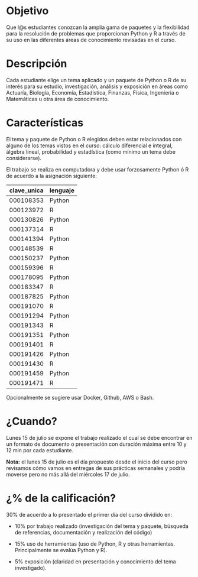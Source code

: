 # Objetivo

Que l@s estudiantes conozcan la amplia gama de paquetes y la flexibilidad para la resolución de problemas que proporcionan Python y R a través de su uso en las diferentes áreas de conocimiento revisadas en el curso.

# Descripción

Cada estudiante elige un tema aplicado y un paquete de Python o R de su interés para su estudio, investigación, análisis y exposición en áreas como Actuaría, Biología, Economía, Estadística, Finanzas, Física, Ingeniería o Matemáticas u otra área de conocimiento.

# Características

El tema y paquete de Python o R elegidos deben estar relacionados con alguno de los temas vistos en el curso: cálculo diferencial e integral, álgebra lineal, probabilidad y estadística (como mínimo un tema debe considerarse).

El trabajo se realiza en computadora y debe usar forzosamente Python ó R de acuerdo a la asignación siguiente:

|clave_unica|lenguaje|	
|-----------|--------|
|000108353|Python|
|000123972|R|
|000130826|Python|
|000137314|R|
|000141394|Python|
|000148539|R|
|000150237|Python|
|000159396|R|
|000178095|Python|
|000183347|R|
|000187825|Python|
|000191070|R|
|000191294|Python|
|000191343|R|
|000191351|Python|
|000191401|R|
|000191426|Python|
|000191430|R|
|000191459|Python|
|000191471|R|

Opcionalmente se sugiere usar Docker, Github, AWS o Bash.

# ¿Cuando?

Lunes 15 de julio se expone el trabajo realizado el cual se debe encontrar en un formato de documento o presentación con duración máxima entre 10 y 12 min por cada estudiante.

**Nota:** el lunes 15 de julio es el día propuesto desde el inicio del curso pero revisamos cómo vamos en entregas de sus prácticas semanales y podría moverse pero no más allá del miércoles 17 de julio.

# ¿% de la calificación?

30% de acuerdo a lo presentado el primer día del curso dividido en:

* 10% por trabajo realizado (investigación del tema y paquete, búsqueda de referencias, documentación y realización del código)

* 15% uso de herramientas (uso de Python, R y otras herramientas. Principalmente se evalúa Python y R).

* 5% exposición (claridad en presentación y conocimiento del tema investigado). 
